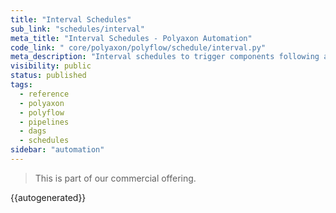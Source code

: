 ```yaml
---
title: "Interval Schedules"
sub_link: "schedules/interval"
meta_title: "Interval Schedules - Polyaxon Automation"
code_link: " core/polyaxon/polyflow/schedule/interval.py"
meta_description: "Interval schedules to trigger components following a specific interval."
visibility: public
status: published
tags:
  - reference
  - polyaxon
  - polyflow
  - pipelines
  - dags
  - schedules
sidebar: "automation"
---
```


<blockquote class="commercial">This is part of our commercial offering.</blockquote>

{{autogenerated}}
